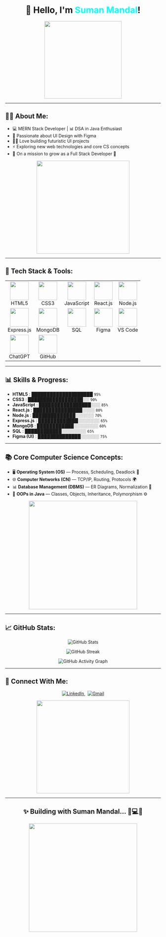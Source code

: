 <!-- Profile README.md -->

<h1 align="center">👋 Hello, I'm <span style="color:#00FFFF">Suman Mandal</span>!</h1>
<p align="center">
  <img src="https://media.giphy.com/media/qgQUggAC3Pfv687qPC/giphy.gif" width="250" />
</p>

---

## 👨‍💻 About Me:
- 💻 MERN Stack Developer | 📊 DSA in Java Enthusiast  
- 🎨 Passionate about UI Design with Figma  
- 👨‍💻 Love building futuristic UI projects  
- ⚡ Exploring new web technologies and core CS concepts  
- 🎯 On a mission to grow as a Full Stack Developer 🚀  

<p align="center">
  <img src="https://media.giphy.com/media/qgQUggAC3Pfv687qPC/giphy.gif" width="300"/>
</p>

---

## 🚀 Tech Stack & Tools:

<table>
  <tr>
    <td align="center"><img src="https://img.icons8.com/color/100/html-5.png" width="60"/><br>HTML5</td>
    <td align="center"><img src="https://img.icons8.com/color/100/css3.png" width="60"/><br>CSS3</td>
    <td align="center"><img src="https://img.icons8.com/color/100/javascript.png" width="60"/><br>JavaScript</td>
    <td align="center"><img src="https://img.icons8.com/color/100/react-native.png" width="60"/><br>React.js</td>
    <td align="center"><img src="https://img.icons8.com/color/100/nodejs.png" width="60"/><br>Node.js</td>
  </tr>
  <tr>
    <td align="center"><img src="https://img.icons8.com/color/100/express.png" width="60"/><br>Express.js</td>
    <td align="center"><img src="https://img.icons8.com/color/100/mongodb.png" width="60"/><br>MongoDB</td>
    <td align="center"><img src="https://img.icons8.com/color/100/sql.png" width="60"/><br>SQL</td>
    <td align="center"><img src="https://img.icons8.com/color/100/figma.png" width="60"/><br>Figma</td>
    <td align="center"><img src="https://img.icons8.com/fluency/100/visual-studio-code-2019.png" width="60"/><br>VS Code</td>
  </tr>
  <tr>
    <td align="center"><img src="https://img.icons8.com/fluency/100/chatgpt.png" width="60"/><br>ChatGPT</td>
    <td align="center"><img src="https://img.icons8.com/ios-filled/100/github.png" width="60"/><br>GitHub</td>
  </tr>
</table>

---

## 📊 Skills & Progress:

- **HTML5** : ████████████████████ `95%`
- **CSS3** : ██████████████████░░ `90%`
- **JavaScript** : █████████████████░░░ `85%`
- **React.js** : ████████████████░░░░ `80%`
- **Node.js** : ██████████████░░░░░░ `70%`
- **Express.js** : █████████████░░░░░░░ `65%`
- **MongoDB** : ████████████░░░░░░░░ `60%`
- **SQL** : ████████████░░░░░░░░ `65%`
- **Figma (UI)** : ██████████████░░░░░░ `75%`

---

## 📚 Core Computer Science Concepts:
- 🖥️ **Operating System (OS)** — Process, Scheduling, Deadlock 🚀  
- 🌐 **Computer Networks (CN)** — TCP/IP, Routing, Protocols 🌍  
- 📊 **Database Management (DBMS)** — ER Diagrams, Normalization 📑  
- 💾 **OOPs in Java** — Classes, Objects, Inheritance, Polymorphism ⚙️  

<p align="center">
  <img src="https://media.giphy.com/media/XtYQpW3FJyEYo/giphy.gif" width="350">
</p>

---

## 📈 GitHub Stats:

<p align="center">
  <img src="https://github-readme-stats.vercel.app/api?username=SumanMandal&show_icons=true&theme=radical" alt="GitHub Stats">
</p>

<p align="center">
  <img src="https://github-readme-streak-stats.herokuapp.com/?user=SumanMandal&theme=radical" alt="GitHub Streak">
</p>

<p align="center">
  <img src="https://github-readme-activity-graph.vercel.app/graph?username=SumanMandal&theme=radical" alt="GitHub Activity Graph">
</p>

---

## 📡 Connect With Me:

<p align="center">
  <a href="https://www.linkedin.com/in/sumanokmandal" target="_blank">
    <img src="https://img.icons8.com/color/48/000000/linkedin.png" alt="LinkedIn"/>
  </a>
  &nbsp;
  <a href="mailto:sumandotmandal@gmail.com" target="_blank">
    <img src="https://img.icons8.com/color/48/000000/gmail-new.png" alt="Gmail"/>
  </a>
</p>

<p align="center">
  <img src="https://media.giphy.com/media/jRf5fsn8G6YaogAWxn/giphy.gif" width="300">
</p>

---

<h2 align="center">✨ Building with Suman Mandal... 🚀💻🔥</h2>

<p align="center">
  <img src="https://media.giphy.com/media/jRf5fsn8G6YaogAWxn/giphy.gif" width="350">
</p>
